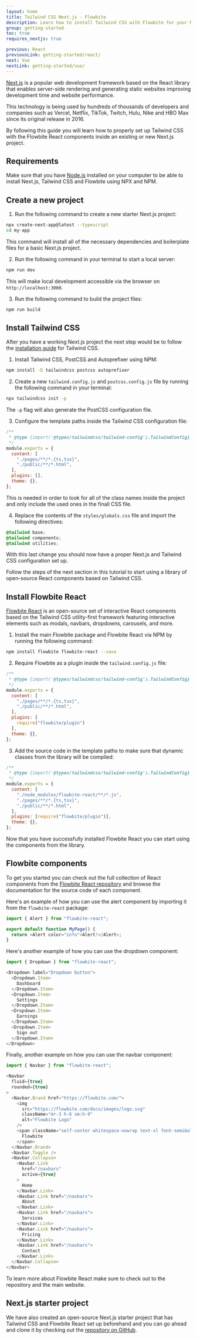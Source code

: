 ```yaml
---
layout: home
title: Tailwind CSS Next.js - Flowbite
description: Learn how to install Tailwind CSS with Flowbite for your Next.js project and start developing with the most popular React-based framework built by Vercel
group: getting-started
toc: true
requires_nextjs: true

previous: React
previousLink: getting-started/react/
next: Vue
nextLink: getting-started/vue/
---
```


[Next.js](https://nextjs.org/) is a popular web development framework based on the React library that enables server-side rendering and generating static websites improving development time and website performance.

This technology is being used by hundreds of thousands of developers and companies such as Vercel, Netflix, TikTok, Twitch, Hulu, Nike and HBO Max since its original release in 2016.

By following this guide you will learn how to properly set up Tailwind CSS with the Flowbite React components inside an existing or new Next.js project.

## Requirements

Make sure that you have [Node.js](https://nodejs.org/en/) installed on your computer to be able to install Next.js, Tailwind CSS and Flowbite using NPX and NPM.

## Create a new project

1. Run the following command to create a new starter Next.js project:

```bash
npx create-next-app@latest --typescript
cd my-app
```

This command will install all of the necessary dependencies and boilerplate files for a basic Next.js project.

2. Run the following command in your terminal to start a local server:

```bash
npm run dev
```

This will make local development accessible via the browser on `http://localhost:3000`.

3. Run the following command to build the project files:

```bash
npm run build
```

## Install Tailwind CSS

After you have a working Next.js project the next step would be to follow the [installation guide](https://tailwindcss.com/docs/guides/nextjs) for Tailwind CSS.

1. Install Tailwind CSS, PostCSS and Autoprefixer using NPM:

```bash
npm install -D tailwindcss postcss autoprefixer
```

2. Create a new `tailwind.config.js` and `postcss.config.js` file by running the following command in your terminal:

```bash
npx tailwindcss init -p
```

The `-p` flag will also generate the PostCSS configuration file.

3. Configure the template paths inside the Tailwind CSS configuration file:

```javascript
/**
 * @type {import('@types/tailwindcss/tailwind-config').TailwindConfig}
 */
module.exports = {
  content: [
    "./pages/**/*.{ts,tsx}",
    "./public/**/*.html",
  ],
  plugins: [],
  theme: {},
};
```

This is needed in order to look for all of the class names inside the project and only include the used ones in the finall CSS file.

4. Replace the contents of the `styles/globals.css` file and import the following directives:

```css
@tailwind base;
@tailwind components;
@tailwind utilities;
```

With this last change you should now have a proper Next.js and Tailwind CSS configuration set up.

Follow the steps of the next section in this tutorial to start using a library of open-source React components based on Tailwind CSS.

## Install Flowbite React

[Flowbite React](https://github.com/themesberg/flowbite-react) is an open-source set of interactive React components based on the Tailwind CSS utility-first framework featuring interactive elements such as modals, navbars, dropdowns, carousels, and more.

1. Install the main Flowbite package and Flowbite React via NPM by running the following command:

```bash
npm install flowbite flowbite-react --save
```

2. Require Flowbite as a plugin inside the `tailwind.config.js` file:

```javascript
/**
 * @type {import('@types/tailwindcss/tailwind-config').TailwindConfig}
 */
module.exports = {
  content: [
    "./pages/**/*.{ts,tsx}",
    "./public/**/*.html",
  ],
  plugins: [
    require("flowbite/plugin")
  ],
  theme: {},
};
```

3. Add the source code in the template paths to make sure that dynamic classes from the library will be compiled:

```javascript
/**
 * @type {import('@types/tailwindcss/tailwind-config').TailwindConfig}
 */
module.exports = {
  content: [
    "./node_modules/flowbite-react/**/*.js",
    "./pages/**/*.{ts,tsx}",
    "./public/**/*.html",
  ],
  plugins: [require("flowbite/plugin")],
  theme: {},
};
```

Now that you have successfully installed Flowbite React you can start using the components from the library.

## Flowbite components

To get you started you can check out the full collection of React components from the [Flowbite React repository](https://github.com/themesberg/flowbite-react) and browse the documentation for the source code of each component.

Here's an example of how you can use the alert component by importing it from the `flowbite-react` package:

```javascript
import { Alert } from "flowbite-react";

export default function MyPage() {
  return <Alert color="info">Alert!</Alert>;
}
```

Here's another example of how you can use the dropdown component:

```javascript
import { Dropdown } from "flowbite-react";

<Dropdown label="Dropdown button">
  <Dropdown.Item>
    Dashboard
  </Dropdown.Item>
  <Dropdown.Item>
    Settings
  </Dropdown.Item>
  <Dropdown.Item>
    Earnings
  </Dropdown.Item>
  <Dropdown.Item>
    Sign out
  </Dropdown.Item>
</Dropdown>
```

Finally, another example on how you can use the navbar component:

```javascript
import { Navbar } from "flowbite-react";

<Navbar
  fluid={true}
  rounded={true}
>
  <Navbar.Brand href="https://flowbite.com/">
    <img
      src="https://flowbite.com/docs/images/logo.svg"
      className="mr-3 h-6 sm:h-9"
      alt="Flowbite Logo"
    />
    <span className="self-center whitespace-nowrap text-xl font-semibold dark:text-white">
      Flowbite
    </span>
  </Navbar.Brand>
  <Navbar.Toggle />
  <Navbar.Collapse>
    <Navbar.Link
      href="/navbars"
      active={true}
    >
      Home
    </Navbar.Link>
    <Navbar.Link href="/navbars">
      About
    </Navbar.Link>
    <Navbar.Link href="/navbars">
      Services
    </Navbar.Link>
    <Navbar.Link href="/navbars">
      Pricing
    </Navbar.Link>
    <Navbar.Link href="/navbars">
      Contact
    </Navbar.Link>
  </Navbar.Collapse>
</Navbar>
```

To learn more about Flowbite React make sure to check out to the repository and the main website.

## Next.js starter project

We have also created an open-source Next.js starter project that has Tailwind CSS and Flowbite React set up beforehand and you can go ahead and clone it by checking out the [repository on GitHub](https://github.com/tulupinc/flowbite-next-starter).